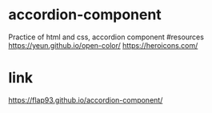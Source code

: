# accordion-component
Practice of html and css, accordion component
#resources 
https://yeun.github.io/open-color/
https://heroicons.com/
# link
https://flap93.github.io/accordion-component/
